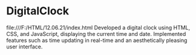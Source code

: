 # DigitalClock

file:///F:/HTML/12.06.21/index.html
Developed a digital clock using HTML, CSS, and JavaScript, displaying the current time and date.
Implemented features such as time updating in real-time and an aesthetically pleasing user interface.
